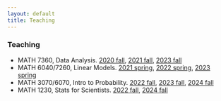 ```yaml
---
layout: default
title: Teaching
---
```


### Teaching

* MATH 7360, Data Analysis. [2020 fall](https://tulane-math7360.github.io/), [2021 fall](https://tulane-math-7360-2021.github.io/index.html),  [2023 fall](https://tulane-math-7360-2023.github.io/index.html)
* MATH 6040/7260, Linear Models. [2021 spring](https://tulane-math-7260-2021.github.io/), [2022 spring](https://tulane-math-7260-2022.github.io/), [2023 spring](https://tulane-math-7260-2023.github.io/)
* MATH 3070/6070, Intro to Probability. [2022 fall](https://tulane-math-3070-2022.github.io/), [2023 fall](https://tulane-math-3070-2023.github.io/), [2024 fall](https://tulane-math-3070-2024.github.io/)
* MATH 1230, Stats for Scientists. [2022 fall](https://tulane.instructure.com/courses/2255170), [2024 fall](https://tulane.instructure.com/courses/2285293)